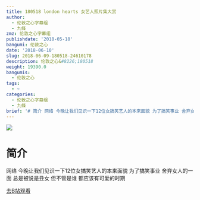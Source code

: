 ```yaml
---
title: 180518 london hearts 女艺人照片集大赏
author:
  - 伦敦之心字幕组
  - 九條
zmz: 伦敦之心字幕组
publishdate: '2018-05-18'
bangumi: 伦敦之心
date: '2018-06-10'
slug: 2018-06-09-180518-24610178
description: 伦敦之心&#8226;180518
weight: 19390.0
bangumis:
  - 伦敦之心
tags:
  - ~
categories:
  - 伦敦之心字幕组
  - 九條
brief: '# 简介 网络 今晚让我们见识一下12位女搞笑艺人的本来面貌 为了搞笑事业 舍弃女人的一面 总是被说是丑女 但不管是谁 都应该有可爱的时期'
---
```

![](https://i.imgur.com/RiUMYaj.jpg)
# 简介  
网络
今晚让我们见识一下12位女搞笑艺人的本来面貌 为了搞笑事业 舍弃女人的一面 总是被说是丑女 但不管是谁 都应该有可爱的时期  

[去B站观看](https://www.bilibili.com/video/av24610178/)
 
